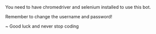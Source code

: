 You need to have chromedriver and selenium installed to use this bot.

Remember to change the username and password!

~ Good luck and never stop coding